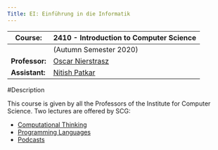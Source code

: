 ```yaml
---
Title: EI: Einführung in die Informatik
---
```



|**Course:**|2410 - Introduction to Computer Science
|---|---
| |(Autumn Semester 2020)
|**Professor:**|[Oscar Nierstrasz](%base_url%/staff/oscar)
|**Assistant:**|[Nitish Patkar](%base_url%/staff/NitishPatkar)
 
#Description

This course is given by all the Professors of the Institute for Computer Science.
Two lectures are offered by SCG:


- [Computational Thinking](%assets_url%/download/lectures/ei/EI-01ComputationalThinking.pdf)
- [Programming Languages](%assets_url%/download/lectures/ei/EI-02ProgrammingLanguages.pdf)
- [Podcasts](https://tube.switch.ch/channels/23cf829e)
